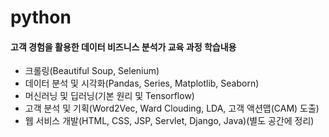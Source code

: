# python
#### 고객 경험을 활용한 데이터 비즈니스 분석가 교육 과정 학습내용
- 크롤링(Beautiful Soup, Selenium)
- 데이터 분석 및 시각화(Pandas, Series, Matplotlib, Seaborn)
- 머신러닝 및 딥러닝(기본 원리 및 Tensorflow)
- 고객 분석 및 기획(Word2Vec, Ward Clouding, LDA, 고객 액션맵(CAM) 도출)
- 웹 서비스 개발(HTML, CSS, JSP, Servlet, Django, Java)(별도 공간에 정리)
